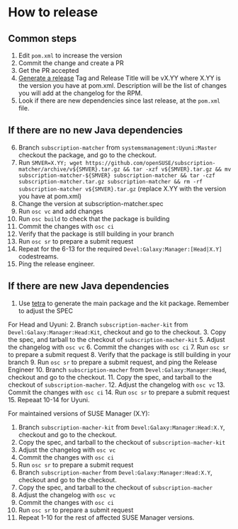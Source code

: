 # How to release

## Common steps

1. Edit `pom.xml` to increase the version
2. Commit the change and create a PR
3. Get the PR accepted
4. [Generate a release](https://github.com/openSUSE/subscription-matcher/releases/new) Tag and Release Title will be vX.YY where X.YY is the version you have at pom.xml. Description will be the list of changes you will add at the changelog for the RPM.
5. Look if there are new dependencies since last release, at the `pom.xml` file.

## If there are no new Java dependencies

6. Branch `subscription-matcher` from `systemsmanagement:Uyuni:Master` checkout the package, and go to the checkout.
7. Run `SMVER=X.YY; wget https://github.com/openSUSE/subscription-matcher/archive/v${SMVER}.tar.gz && tar -xzf v${SMVER}.tar.gz && mv subscription-matcher-${SMVER} subscription-matcher && tar -czf subscription-matcher.tar.gz subscription-matcher && rm -rf subscription-matcher v${SMVER}.tar.gz` (replace X.YY with the version you have at pom.xml)
8. Change the version at subscription-matcher.spec
9. Run `osc vc` and add changes
10. Run `osc build` to check that the package is building
11. Commit the changes with `osc ci`
12. Verify that the package is still building in your branch
13. Run `osc sr` to prepare a submit request
14. Repeat for the 6-13 for the required `Devel:Galaxy:Manager:[Head|X.Y]` codestreams.
15. Ping the release engineer.

## If there are new Java dependencies

1. Use [tetra](https://github.com/moio/tetra) to generate the main package and the kit package. Remember to adjust the SPEC

For Head and Uyuni:
2. Branch `subscription-macher-kit` from `Devel:Galaxy:Manager:Head:Kit`, checkout and go to the checkout.
3. Copy the spec, and tarball to the checkout of `subscription-macher-kit`
5. Adjust the changelog with `osc vc`
6. Commit the changes with `osc ci`
7. Run `osc sr` to prepare a submit request
8. Verify that the package is still building in your branch
9. Run `osc sr` to prepare a submit request, and ping the Release Engineer
10. Branch `subscription-macher` from `Devel:Galaxy:Manager:Head`, checkout and go to the checkout.
11. Copy the spec, and tarball to the checkout of `subscription-macher`.
12. Adjust the changelog with `osc vc`
13. Commit the changes with `osc ci`
14. Run `osc sr` to prepare a submit request
15. Repeaat 10-14 for Uyuni.

For maintained versions of SUSE Manager (X.Y): 
1. Branch `subscription-macher-kit` from `Devel:Galaxy:Manager:Head:X.Y`, checkout and go to the checkout.
2. Copy the spec, and tarball to the checkout of `subscription-macher-kit`
3. Adjust the changelog with `osc vc`
4. Commit the changes with `osc ci`
5. Run `osc sr` to prepare a submit request
6. Branch `subscription-macher` from `Devel:Galaxy:Manager:Head:X.Y`, checkout and go to the checkout.
7. Copy the spec, and tarball to the checkout of `subscription-macher`
8. Adjust the changelog with `osc vc`
9. Commit the changes with `osc ci`
10. Run `osc sr` to prepare a submit request
11. Repeat 1-10 for the rest of affected SUSE Manager versions.

